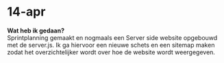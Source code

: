# 14-apr
**Wat heb ik gedaan?**  
Sprintplanning gemaakt en nogmaals een Server side website opgebouwd met de server.js. Ik ga hiervoor een nieuwe schets en een sitemap maken zodat het overzichtelijker wordt over hoe de website wordt weergegeven.